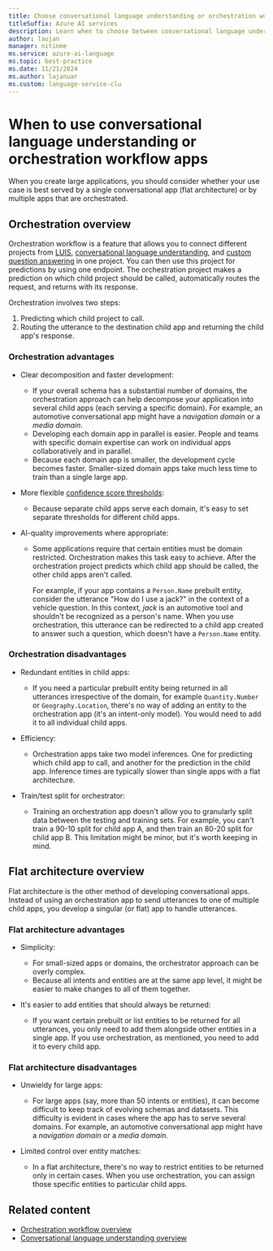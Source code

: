 ```yaml
---
title: Choose conversational language understanding or orchestration workflow
titleSuffix: Azure AI services
description: Learn when to choose between conversational language understanding or orchestration workflow.
author: laujan
manager: nitinme
ms.service: azure-ai-language
ms.topic: best-practice
ms.date: 11/21/2024
ms.author: lajanuar
ms.custom: language-service-clu
---
```


# When to use conversational language understanding or orchestration workflow apps

When you create large applications, you should consider whether your use case is best served by a single conversational app (flat architecture) or by multiple apps that are orchestrated.

## Orchestration overview

Orchestration workflow is a feature that allows you to connect different projects from [LUIS](../../../LUIS/what-is-luis.md), [conversational language understanding](../overview.md), and [custom question answering](../../question-answering/overview.md) in one project. You can then use this project for predictions by using one endpoint. The orchestration project makes a prediction on which child project should be called, automatically routes the request, and returns with its response.

Orchestration involves two steps:

1. Predicting which child project to call. <!--The model that performs this classification can be trained either with a standard or an advanced recipe. (Please see footnotes on instructions for training with advanced recipe).-->
1. Routing the utterance to the destination child app and returning the child app's response.

### Orchestration advantages

* Clear decomposition and faster development:

  * If your overall schema has a substantial number of domains, the orchestration approach can help decompose your application into several child apps (each serving a specific domain). For example, an automotive conversational app might have a *navigation domain* or a *media domain*.
  * Developing each domain app in parallel is easier. People and teams with specific domain expertise can work on individual apps collaboratively and in parallel.
  * Because each domain app is smaller, the development cycle becomes faster. Smaller-sized domain apps take much less time to train than a single large app.
* More flexible [confidence score thresholds](/legal/cognitive-services/clu/clu-characteristics-and-limitations?context=/azure/ai-services/language-service/context/context#understand-confidence-scores):

  * Because separate child apps serve each domain, it's easy to set separate thresholds for different child apps.
* AI-quality improvements where appropriate:

  * Some applications require that certain entities must be domain restricted. Orchestration makes this task easy to achieve. After the orchestration project predicts which child app should be called, the other child apps aren't called.

    For example, if your app contains a `Person.Name` prebuilt entity, consider the utterance "How do I use a jack?" in the context of a vehicle question. In this context, *jack* is an automotive tool and shouldn't be recognized as a person's name. When you use orchestration, this utterance can be redirected to a child app created to answer such a question, which doesn't have a `Person.Name` entity.

### Orchestration disadvantages

* Redundant entities in child apps:

  * If you need a particular prebuilt entity being returned in all utterances irrespective of the domain, for example `Quantity.Number` or `Geography.Location`, there's no way of adding an entity to the orchestration app (it's an intent-only model). You would need to add it to all individual child apps.
* Efficiency:

  * Orchestration apps take two model inferences. One for predicting which child app to call, and another for the prediction in the child app. Inference times are typically slower than single apps with a flat architecture.
* Train/test split for orchestrator:

  * Training an orchestration app doesn't allow you to granularly split data between the testing and training sets. For example, you can't train a 90-10 split for child app A, and then train an 80-20 split for child app B. This limitation might be minor, but it's worth keeping in mind.

## Flat architecture overview

Flat architecture is the other method of developing conversational apps. Instead of using an orchestration app to send utterances to one of multiple child apps, you develop a singular (or flat) app to handle utterances.

### Flat architecture advantages

* Simplicity:

  * For small-sized apps or domains, the orchestrator approach can be overly complex.
  * Because all intents and entities are at the same app level, it might be easier to make changes to all of them together.
* It's easier to add entities that should always be returned:

  * If you want certain prebuilt or list entities to be returned for all utterances, you only need to add them alongside other entities in a single app. If you use orchestration, as mentioned, you need to add it to every child app.

### Flat architecture disadvantages

* Unwieldy for large apps:

  * For large apps (say, more than 50 intents or entities), it can become difficult to keep track of evolving schemas and datasets. This difficulty is evident in cases where the app has to serve several domains. For example, an automotive conversational app might have a *navigation domain* or a *media domain*.
* Limited control over entity matches:

  * In a flat architecture, there's no way to restrict entities to be returned only in certain cases. When you use orchestration, you can assign those specific entities to particular child apps.

## Related content

* [Orchestration workflow overview](../../orchestration-workflow/overview.md)
* [Conversational language understanding overview](../overview.md)
